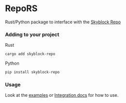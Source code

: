 # RepoRS

Rust/Python package to interface with the [Skyblock Repo]

### Adding to your project

Rust
```sh
cargo add skyblock-repo
```

Python
```sh
pip install skyblock-repo
```

### Usage

Look at the [examples](./examples) or [Integration docs] for how to use.

[Skyblock Repo]: https://skyblockrepo.com
[Integration docs]: https://skyblockrepo.com/docs/integrations/rust
